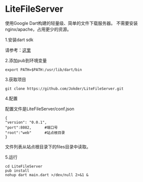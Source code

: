 # LiteFileServer
使用Google Dart构建的轻量级、简单的文件下载服务器。
不需要安装nginx/apache，占用更少的资源。

1.安装dart sdk

请参考：[这里](https://www.dartlang.org/tools/download-editor.html?utm_expid=51752263-1.WpTWnsvDTEGD1RYXp5u58g.1&utm_referrer=https%3A%2F%2Fwww.dartlang.org%2Ftools%2Fsdk%2F "dark sdk")

2.添加pub到环境变量

    export PATH=$PATH:/usr/lib/dart/bin

3.获取项目

    git clone https://github.com/Jokder/LiteFileServer.git

4.配置

配置文件是LiteFileServer/conf.json

    {
    "version": "0.0.1",
    "port":8082,      #端口号
    "root":"web"      #站点根目录
    }

文件列表从站点根目录下的files目录中读取。

5.运行

    cd LiteFileServer
    pub install
    nohup dart main.dart >/dev/null 2>&1 &

